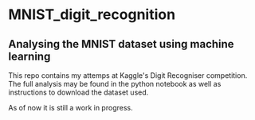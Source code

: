 # MNIST_digit_recognition
## Analysing the MNIST dataset using machine learning

This repo contains my attemps at Kaggle's Digit Recogniser competition. The full analysis may be found in the python notebook as well as instructions to download the dataset used.

As of now it is still a work in progress. 
